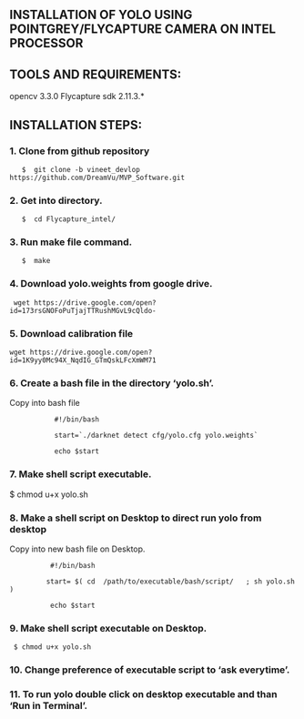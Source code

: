 ## INSTALLATION OF YOLO USING POINTGREY/FLYCAPTURE CAMERA ON INTEL PROCESSOR

## TOOLS AND REQUIREMENTS:
opencv 3.3.0
Flycapture sdk 2.11.3.*


## INSTALLATION STEPS:
### 1.  Clone from github repository
       $  git clone -b vineet_devlop https://github.com/DreamVu/MVP_Software.git 

### 2.  Get into directory.
       $  cd Flycapture_intel/

### 3.  Run make file command.
       $  make
### 4. Download yolo.weights from google drive. 
     wget https://drive.google.com/open?id=173rsGNOFoPuTjajTTRushMGvL9cQldo-

### 5. Download calibration file 
    wget https://drive.google.com/open?id=1K9yy0Mc94X_NqdIG_GTmQskLFcXmWM71

### 6.  Create  a bash file in the directory ‘yolo.sh’.
Copy into bash file
        	 
               #!/bin/bash
               
               start=`./darknet detect cfg/yolo.cfg yolo.weights`
               
               echo $start

### 7.   Make  shell script executable.
   $ chmod u+x yolo.sh

### 8.   Make a shell script on Desktop to direct run yolo from desktop
 Copy into new bash file on Desktop.
              
              #!/bin/bash
              
        	 start= $( cd  /path/to/executable/bash/script/   ; sh yolo.sh )
     	
              echo $start  
### 9.   Make  shell script executable on Desktop.
     $ chmod u+x yolo.sh

### 10.   Change preference of executable script to ‘ask everytime’.

### 11.  To run yolo double click on desktop executable and than ‘Run in Terminal’.
